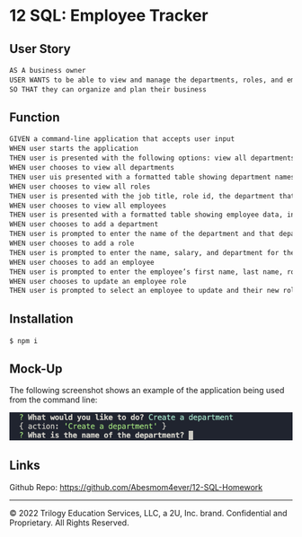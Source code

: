 # 12 SQL: Employee Tracker

## User Story

```md
AS A business owner
USER WANTS to be able to view and manage the departments, roles, and employees in their company
SO THAT they can organize and plan their business
```

## Function

```md
GIVEN a command-line application that accepts user input
WHEN user starts the application
THEN user is presented with the following options: view all departments, view all roles, view all employees, add a department, add a role, add an employee, and update an employee role
WHEN user chooses to view all departments
THEN user uis presented with a formatted table showing department names and department ids
WHEN user chooses to view all roles
THEN user is presented with the job title, role id, the department that role belongs to, and the salary for that role
WHEN user chooses to view all employees
THEN user is presented with a formatted table showing employee data, including employee ids, first names, last names, job titles, departments, salaries, and managers that the employees report to
WHEN user chooses to add a department
THEN user is prompted to enter the name of the department and that department is added to the database
WHEN user chooses to add a role
THEN user is prompted to enter the name, salary, and department for the role and that role is added to the database
WHEN user chooses to add an employee
THEN user is prompted to enter the employee’s first name, last name, role, and manager, and that employee is added to the database
WHEN user chooses to update an employee role
THEN user is prompted to select an employee to update and their new role and this information is updated in the database
```

## Installation

`$ npm i `

## Mock-Up

The following screenshot shows an example of the application being used from the command line:

![Mockup](./Assets/Screen%20Shot%202022-09-16%20at%2010.01.01%20PM.png)

## Links

Github Repo: https://github.com/Abesmom4ever/12-SQL-Homework

---

© 2022 Trilogy Education Services, LLC, a 2U, Inc. brand. Confidential and Proprietary. All Rights Reserved.
